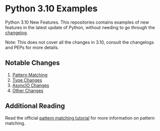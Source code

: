 # Python 3.10 Examples
Python 3.10 New Features. This repositories contains examples of new features in the latest update of Python, without needing to go through the [changelog](https://docs.python.org/3.10/whatsnew/3.10.html).

Note: This does not cover all the changes in 3.10, consult the changelogs and PEPs for more details.


## Notable Changes
1. [Pattern Matching](./patternmatcher.py)
2. [Type Changes](./typehints.py)
3. [AsyncIO Changes](./asyncchanges.py)
4. [Other Changes](./misc.py)


## Additional Reading
Read the official [pattern matching tutorial](https://www.python.org/dev/peps/pep-0636/) for more information on pattern matching.